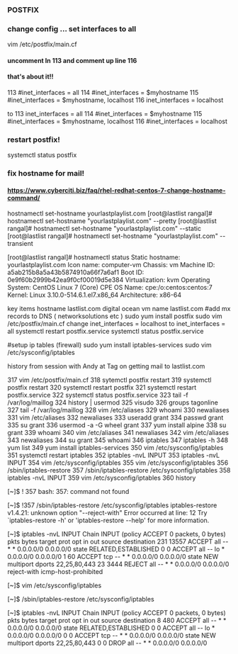 ### POSTFIX

### change config ... set interfaces to all
vim /etc/postfix/main.cf
#### uncomment ln 113 and comment up line 116 
#### that's about it!!

113 #inet_interfaces = all
114 #inet_interfaces = $myhostname
115 #inet_interfaces = $myhostname, localhost
116 inet_interfaces = localhost

to
113 inet_interfaces = all
114 #inet_interfaces = $myhostname
115 #inet_interfaces = $myhostname, localhost
116 #inet_interfaces = localhost

### restart postfix!
systemctl status postfix


### fix hostname for mail!
#### https://www.cyberciti.biz/faq/rhel-redhat-centos-7-change-hostname-command/
hostnamectl set-hostname yourlastplaylist.com
[root@lastlist rangal]# hostnamectl set-hostname "yourlastplaylist.com" --pretty
[root@lastlist rangal]# hostnamectl set-hostname "yourlastplaylist.com" --static
[root@lastlist rangal]# hostnamectl set-hostname "yourlastplaylist.com" --transient


[root@lastlist rangal]# hostnamectl status
   Static hostname: yourlastplaylist.com
         Icon name: computer-vm
           Chassis: vm
        Machine ID: a5ab215b8a5a43b5874910a66f7a6af1
           Boot ID: 0e9f60b2999b42ea9f0cf00019d5e384
    Virtualization: kvm
  Operating System: CentOS Linux 7 (Core)
       CPE OS Name: cpe:/o:centos:centos:7
            Kernel: Linux 3.10.0-514.6.1.el7.x86_64
      Architecture: x86-64


key items
hostname lastlist.com
digital ocean vm name lastlist.com
#add mx records to DNS ( networksolutions etc )
sudo yum install postfix
sudo vim /etc/postfix/main.cf
      change
      inet_interfaces = localhost
      to
      inet_interfaces = all
systemctl restart postfix.service
systemctl status postfix.service

#setup ip tables (firewall)
sudo yum install iptables-services
sudo vim /etc/sysconfig/iptables


history from session with Andy at Tag on getting mail to lastlist.com

  317  vim /etc/postfix/main.cf
  318  sytemctl postfix restart
  319  systemctl postfix restart
  320  systemctl restart postfix
  321  systemctl restart postfix.service
  322  systemctl status postfix.service
  323  tail -f /var/log/maillog
  324  history | usermod
  325  visudo
  326  groups tagonline
  327  tail -f /var/log/maillog
  328  vim /etc/aliases
  329  whoami
  330  newaliases
  331  vim /etc/aliases
  332  newaliases
  333  useradd grant
  334  passwd grant
  335  su grant
  336  usermod -a -G wheel grant
  337  yum install alpine
  338  su grant
  339  whoami
  340  vim /etc/aliases
  341  newaliases
  342  vim /etc/aliases
  343  newaliases
  344  su grant
  345  whoami
  346  iptables
  347  iptables -h
  348  yum list
  349  yum install iptables-services
  350  vim /etc/sysconfig/iptables
  351  systemctl restart iptables
  352  iptables -nvL INPUT
  353  iptables -nvL INPUT
  354  vim /etc/sysconfig/iptables
  355  vim /etc/sysconfig/iptables
  356  /sbin/iptables-restore
  357  /sbin/iptables-restore /etc/sysconfig/iptables
  358  iptables -nvL INPUT
  359  vim /etc/sysconfig/iptables
  360  history

[~]$ ! 357
bash: 357: command not found

[~]$ !357
/sbin/iptables-restore /etc/sysconfig/iptables
iptables-restore v1.4.21: unknown option "--reject-with"
Error occurred at line: 12
Try `iptables-restore -h' or 'iptables-restore --help' for more information.

[~]$ iptables -nvL INPUT
Chain INPUT (policy ACCEPT 0 packets, 0 bytes)
 pkts bytes target     prot opt in     out     source               destination
  231 13557 ACCEPT     all  --  *      *       0.0.0.0/0            0.0.0.0/0            state RELATED,ESTABLISHED
    0     0 ACCEPT     all  --  lo     *       0.0.0.0/0            0.0.0.0/0
    1    60 ACCEPT     tcp  --  *      *       0.0.0.0/0            0.0.0.0/0            state NEW multiport dports 22,25,80,443
   23  3444 REJECT     all  --  *      *       0.0.0.0/0            0.0.0.0/0            reject-with icmp-host-prohibited

[~]$ vim /etc/sysconfig/iptables

[~]$ /sbin/iptables-restore /etc/sysconfig/iptables

[~]$ iptables -nvL INPUT
Chain INPUT (policy ACCEPT 0 packets, 0 bytes)
 pkts bytes target     prot opt in     out     source               destination
    8   480 ACCEPT     all  --  *      *       0.0.0.0/0            0.0.0.0/0            state RELATED,ESTABLISHED
    0     0 ACCEPT     all  --  lo     *       0.0.0.0/0            0.0.0.0/0
    0     0 ACCEPT     tcp  --  *      *       0.0.0.0/0            0.0.0.0/0            state NEW multiport dports 22,25,80,443
    0     0 DROP       all  --  *      *       0.0.0.0/0            0.0.0.0/0

